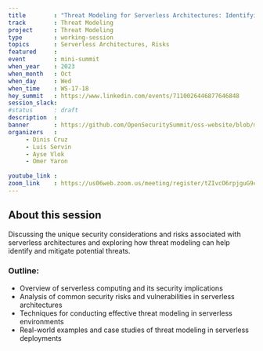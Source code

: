 ```yaml
---
title        : "Threat Modeling for Serverless Architectures: Identifying Risks in a Serverless World (Panel) "
track        : Threat Modeling
project      : Threat Modeling
type         : working-session
topics       : Serverless Architectures, Risks
featured     :
event        : mini-summit
when_year    : 2023
when_month   : Oct
when_day     : Wed
when_time    : WS-17-18
hey_summit   : https://www.linkedin.com/events/7110026446877646848
session_slack:
#status      : draft
description  :
banner       : https://github.com/OpenSecuritySummit/oss-website/blob/main/content/sessions/2023/mini-summits/Oct/banners/serverless.jpg?raw=true
organizers   :
     - Dinis Cruz
     - Luis Servin
     - Ayse Vlok
     - Omer Yaron
     
youtube_link : 
zoom_link    : https://us06web.zoom.us/meeting/register/tZIvcO6rpjguG9c_BAbjihJ47vwkSsjYjPRw
---
```


## About this session
Discussing the unique security considerations and risks associated with serverless architectures and exploring how threat modeling can help identify and mitigate potential threats.

### Outline:
- Overview of serverless computing and its security implications
- Analysis of common security risks and vulnerabilities in serverless architectures 
- Techniques for conducting effective threat modeling in serverless environments
- Real-world examples and case studies of threat modeling in serverless deployments
